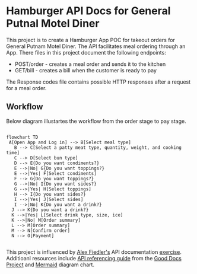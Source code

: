 # Hamburger API Docs for General Putnal Motel Diner

This project is to create a Hamburger App POC for takeout orders for General Putnam Motel Diner. The API facilitates meal ordering through an App. 
There files in this project document the following endpoints:
* POST/order - creates a meal order and sends it to the kitchen
* GET/bill - creates a bill when the customer is ready to pay  

The Response codes file contains possible HTTP responses after a request for a meal order.

## Workflow
Below diagram illustartes the workflow from the order stage to pay stage. 

```mermaid

flowchart TD
 A[Open App and Log in] --> B[Select meal type]
   B --> C[Select a patty meat type, quantity, weight, and cooking time]
   C --> D[Select bun type]
   D --> E{Do you want condiments?}
   E -->|No| G{Do you want toppings?}
   E -->|Yes| F[Select condiments]
   F --> G{Do you want toppings?}
   G -->|No| I{Do you want sides?}
   G -->|Yes| H[Select toppings]
   H --> I{Do you want sides?}
   I -->|Yes| J[Select sides]
   I -->|No| K{Do you want a drink?}
  J --> K{Do you want a drink?}
  K -->|Yes| L[Select drink type, size, ice]
  K -->|No| M[Order summary]
  L --> M[Order summary]
  M --> N[Confirm order]
  N --> O[Payment]
   
```

This project is influenced by [Alex Fiedler's](https://www.linkedin.com/feed/update/urn:li:activity:6626465471241732096/) API documentation [exercise](https://docs.google.com/document/d/11uNd8m5EorsLjGV84CjiJehiM8PxT2pdNbDFOnP3cDI/edit#heading=h.f479xyvxp0st).  
Additioanl resources include [API referencing guide](https://github.com/thegooddocsproject/templates/blob/master/api-reference/about-api-reference.md) from the [Good Docs Project](https://github.com/thegooddocsproject) and [Mermaid](https://github.com/mermaid-js/mermaid#readme) diagram chart.

